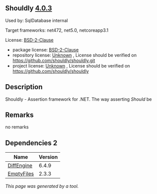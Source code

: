 Shouldly [4.0.3](https://www.nuget.org/packages/Shouldly/4.0.3)
--------------------

Used by: SqlDatabase internal

Target frameworks: net472, net5.0, netcoreapp3.1

License: [BSD-2-Clause](../../../../licenses/bsd-2-clause) 

- package license: [BSD-2-Clause](https://licenses.nuget.org/BSD-2-Clause) 
- repository license: [Unknown](https://github.com/shouldly/shouldly.git) , License should be verified on https://github.com/shouldly/shouldly.git
- project license: [Unknown](https://github.com/shouldly/shouldly) , License should be verified on https://github.com/shouldly/shouldly

Description
-----------
Shouldly - Assertion framework for .NET. The way asserting *Should* be

Remarks
-----------
no remarks


Dependencies 2
-----------

|Name|Version|
|----------|:----|
|[DiffEngine](../../../../packages/nuget.org/diffengine/6.4.9)|6.4.9|
|[EmptyFiles](../../../../packages/nuget.org/emptyfiles/2.3.3)|2.3.3|

*This page was generated by a tool.*
